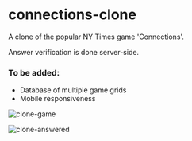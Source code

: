 # connections-clone
A clone of the popular NY Times game 'Connections'.

Answer verification is done server-side.

### To be added:
 - Database of multiple game grids
 - Mobile responsiveness

![clone-game](https://github.com/mwithe/connections-clone/assets/112362724/f906a69f-d1c6-4c3b-b93a-d9f172cc7be6)

![clone-answered](https://github.com/mwithe/connections-clone/assets/112362724/a486ffbd-71c4-4b37-b4d3-95f819a4d51c)
